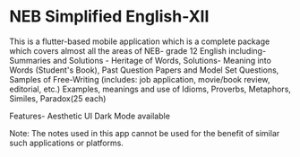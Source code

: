 # NEB Simplified English-XII

This is a flutter-based mobile application which is a complete package which covers almost all the areas of NEB- grade 12 English including-
Summaries and Solutions - Heritage of Words,
Solutions- Meaning into Words (Student's Book),
Past Question Papers and Model Set Questions,
Samples of Free-Writing (includes: job application, movie/book review, editorial, etc.)
Examples, meanings and use of Idioms, Proverbs, Metaphors, Similes, Paradox(25 each)

Features-
Aesthetic UI
Dark Mode available

Note: The notes used in this app cannot be used for the benefit of similar such applications or platforms.
